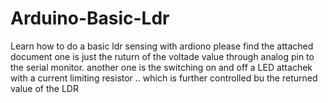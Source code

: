 # Arduino-Basic-Ldr
Learn how to do a basic ldr sensing with ardiono
please find the attached document
one is just the ruturn of the voltade value through analog pin to the serial monitor.
another one is the switching on and off a LED attachek with a current limiting resistor .. which is further controlled bu the returned value of the LDR
